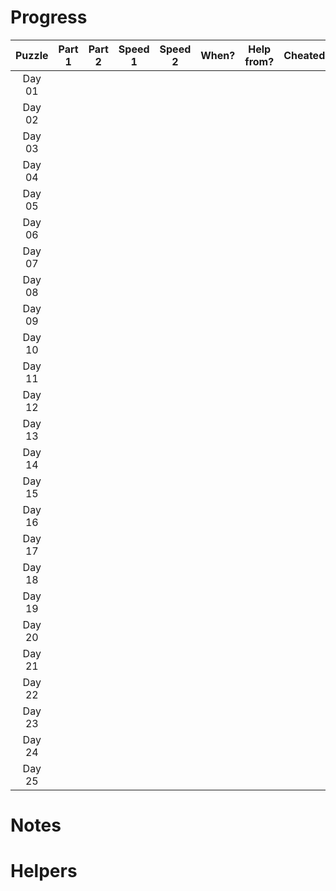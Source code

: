 # **Progress**

| Puzzle | Part 1 | Part 2 | Speed 1 | Speed 2 | When? | Help from? | Cheated? |
| :----: | :----: | :----: | :-----: | :-----: | :---: | :--------: | :------: |
| Day 01 |        |        |         |         |       |            |          |
| Day 02 |        |        |         |         |       |            |          |
| Day 03 |        |        |         |         |       |            |          |
| Day 04 |        |        |         |         |       |            |          |
| Day 05 |        |        |         |         |       |            |          |
| Day 06 |        |        |         |         |       |            |          |
| Day 07 |        |        |         |         |       |            |          |
| Day 08 |        |        |         |         |       |            |          |
| Day 09 |        |        |         |         |       |            |          |
| Day 10 |        |        |         |         |       |            |          |
| Day 11 |        |        |         |         |       |            |          |
| Day 12 |        |        |         |         |       |            |          |
| Day 13 |        |        |         |         |       |            |          |
| Day 14 |        |        |         |         |       |            |          |
| Day 15 |        |        |         |         |       |            |          |
| Day 16 |        |        |         |         |       |            |          |
| Day 17 |        |        |         |         |       |            |          |
| Day 18 |        |        |         |         |       |            |          |
| Day 19 |        |        |         |         |       |            |          |
| Day 20 |        |        |         |         |       |            |          |
| Day 21 |        |        |         |         |       |            |          |
| Day 22 |        |        |         |         |       |            |          |
| Day 23 |        |        |         |         |       |            |          |
| Day 24 |        |        |         |         |       |            |          |
| Day 25 |        |        |         |         |       |            |          |

# Notes

# Helpers
